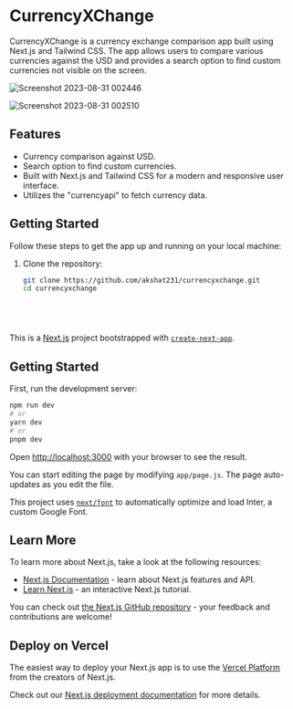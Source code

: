 # CurrencyXChange

CurrencyXChange is a currency exchange comparison app built using Next.js and Tailwind CSS. The app allows users to compare various currencies against the USD and provides a search option to find custom currencies not visible on the screen.


![Screenshot 2023-08-31 002446](https://github.com/akshat231/CurrencyXChange/assets/56781907/b4680097-70c5-4f7a-b6d3-49a3b2d1ec1a)


![Screenshot 2023-08-31 002510](https://github.com/akshat231/CurrencyXChange/assets/56781907/b9544dfc-eee2-41fa-b553-384a15f7edfa)



## Features

- Currency comparison against USD.
- Search option to find custom currencies.
- Built with Next.js and Tailwind CSS for a modern and responsive user interface.
- Utilizes the "currencyapi" to fetch currency data.



## Getting Started

Follow these steps to get the app up and running on your local machine:

1. Clone the repository:

   ```sh
   git clone https://github.com/akshat231/currencyxchange.git
   cd currencyxchange






This is a [Next.js](https://nextjs.org/) project bootstrapped with [`create-next-app`](https://github.com/vercel/next.js/tree/canary/packages/create-next-app).

## Getting Started

First, run the development server:

```bash
npm run dev
# or
yarn dev
# or
pnpm dev
```

Open [http://localhost:3000](http://localhost:3000) with your browser to see the result.

You can start editing the page by modifying `app/page.js`. The page auto-updates as you edit the file.

This project uses [`next/font`](https://nextjs.org/docs/basic-features/font-optimization) to automatically optimize and load Inter, a custom Google Font.

## Learn More

To learn more about Next.js, take a look at the following resources:

- [Next.js Documentation](https://nextjs.org/docs) - learn about Next.js features and API.
- [Learn Next.js](https://nextjs.org/learn) - an interactive Next.js tutorial.

You can check out [the Next.js GitHub repository](https://github.com/vercel/next.js/) - your feedback and contributions are welcome!

## Deploy on Vercel

The easiest way to deploy your Next.js app is to use the [Vercel Platform](https://vercel.com/new?utm_medium=default-template&filter=next.js&utm_source=create-next-app&utm_campaign=create-next-app-readme) from the creators of Next.js.

Check out our [Next.js deployment documentation](https://nextjs.org/docs/deployment) for more details.
